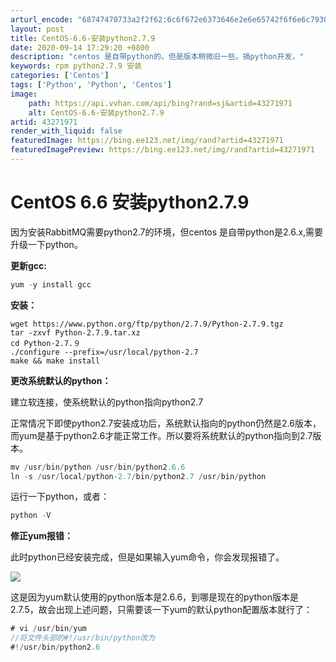 ```yaml
---
arturl_encode: "68747470733a2f2f62:6c6f672e6373646e2e6e65742f6f6e6c793039303830323239:2f61727469636c652f64657461696c732f3433323731393731"
layout: post
title: CentOS-6.6-安装python2.7.9
date: 2020-09-14 17:29:20 +0800
description: "centos 是自带python的。但是版本稍微旧一些。搞python开发，"
keywords: rpm python2.7.9 安装
categories: ['Centos']
tags: ['Python', 'Python', 'Centos']
image:
    path: https://api.vvhan.com/api/bing?rand=sj&artid=43271971
    alt: CentOS-6.6-安装python2.7.9
artid: 43271971
render_with_liquid: false
featuredImage: https://bing.ee123.net/img/rand?artid=43271971
featuredImagePreview: https://bing.ee123.net/img/rand?artid=43271971
---
```


# CentOS 6.6 安装python2.7.9

因为安装RabbitMQ需要python2.7的环境，但centos 是自带python是2.6.x,需要升级一下python。

**更新gcc:**

```java
yum -y install gcc
```

  

**安装：**

```plain
wget https://www.python.org/ftp/python/2.7.9/Python-2.7.9.tgz
tar -zxvf Python-2.7.9.tar.xz
cd Python-2.7.９
./configure --prefix=/usr/local/python-2.7
make && make install
```

**更改系统默认的python：**

建立软连接，使系统默认的python指向python2.7

正常情况下即使python2.7安装成功后，系统默认指向的python仍然是2.6版本，而yum是基于python2.6才能正常工作。所以要将系统默认的python指向到2.7版本。

```java
mv /usr/bin/python /usr/bin/python2.6.6
ln -s /usr/local/python-2.7/bin/python2.7 /usr/bin/python
```

  

运行一下python，或者：

```java
python -V
```

  

**修正yum报错：**

此时python已经安装完成，但是如果输入yum命令，你会发现报错了。

![](https://img-blog.csdn.net/20150129161719556?watermark/2/text/aHR0cDovL2Jsb2cuY3Nkbi5uZXQvb25seTA5MDgwMjI5/font/5a6L5L2T/fontsize/400/fill/I0JBQkFCMA==/dissolve/70/gravity/SouthEast)

这是因为yum默认使用的python版本是2.6.6，到哪是现在的python版本是2.7.5，故会出现上述问题，只需要该一下yum的默认python配置版本就行了：

```java
# vi /usr/bin/yum
//将文件头部的#!/usr/bin/python改为
#!/usr/bin/python2.6 
```